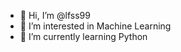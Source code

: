 - 👋 Hi, I’m @lfss99
- 👀 I’m interested in Machine Learning
- 🌱 I’m currently learning Python

<!---
lfss99/lfss99 is a ✨ special ✨ repository because its `README.md` (this file) appears on your GitHub profile.
You can click the Preview link to take a look at your changes.
--->
